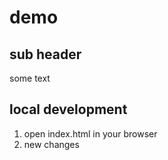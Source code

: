 # demo

## sub header

some text
## local development

1. open index.html in your browser
2. new changes